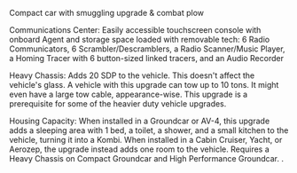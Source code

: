 Compact car with smuggling upgrade & combat plow


Communications Center: Easily accessible touchscreen console with onboard Agent and storage space loaded with removable tech: 6 Radio Communicators, 6 Scrambler/Descramblers, a Radio Scanner/Music Player, a Homing Tracer with 6 button-sized linked tracers, and an Audio Recorder

Heavy Chassis: Adds 20 SDP to the vehicle. This doesn't affect the vehicle's glass. A vehicle with this upgrade can tow up to 10 tons. It might even have a large tow cable, appearance-wise. This upgrade is a prerequisite for some of the heavier duty vehicle upgrades.

Housing Capacity: When installed in a Groundcar or AV-4, this upgrade adds a sleeping area with 1 bed, a toilet, a shower, and a small kitchen to the vehicle, turning it into a Kombi. When installed in a Cabin Cruiser, Yacht, or Aerozep, the upgrade instead adds one room to the vehicle. Requires a Heavy Chassis on Compact Groundcar and High Performance Groundcar. .